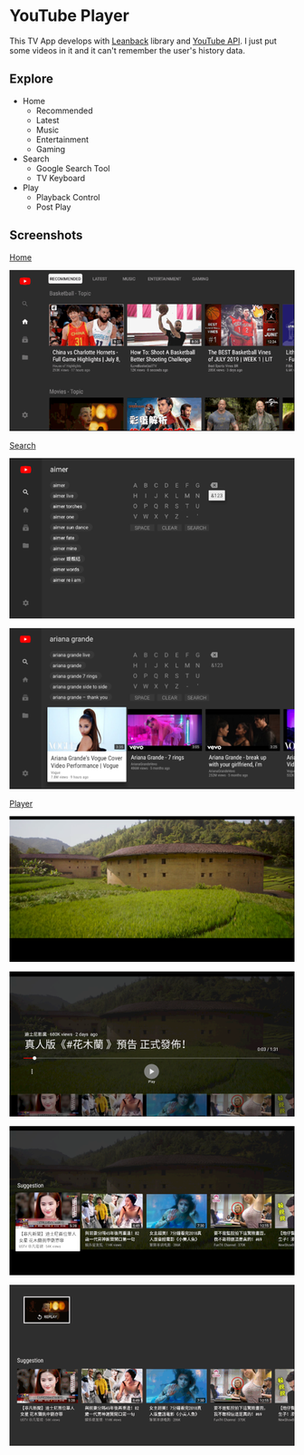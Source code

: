 # YouTube Player

This TV App develops with [Leanback][leanback] library and [YouTube API][youtube]. I just put some videos in it and it can't remember the user's history data.

## Explore

- Home
  - Recommended
  - Latest
  - Music
  - Entertainment
  - Gaming
- Search
  - Google Search Tool
  - TV Keyboard
- Play
  - Playback Control
  - Post Play

## Screenshots

[Home][youtubefragment]

![home](./screenshots/home.gif)

[Search][searchfragment]

![keyboard](./screenshots/keyboard.gif)

![search](./screenshots/search.png)

[Player][playerfragment]

![play](./screenshots/play.png)

![pause](./screenshots/pause.png)

![suggestion](./screenshots/suggestion.png)

![postplay](./screenshots/postplay.gif)

[youtubefragment]: ./app/src/main/java/jacklin/com/youtubefxc/ui/youtube/YoutubeFragment.java

[searchfragment]: ./app/src/main/java/jacklin/com/youtubefxc/ui/search/SearchFragment.java

[playerfragment]: ./app/src/main/java/jacklin/com/youtubefxc/ui/player/PlayerControlsFragmentFragment.java

[leanback]: https://github.com/googlesamples/androidtv-Leanback
[youtube]: https://developers.google.com/youtube/v3/getting-started
